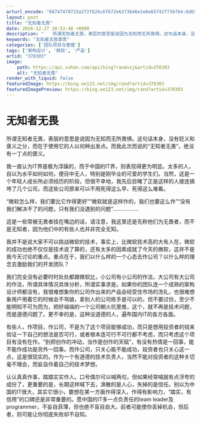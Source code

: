 ```yaml
---
arturl_encode: "68747470733a2f2f626c6f672e6373646e2e6e65742f736f64:6d652f61727469636c652f64657461696c732f333738333033"
layout: post
title: "无知者无畏"
date: 2016-12-27 20:53:48 +0800
description: "　　所谓无知者无畏，表层的意思是说因为无知而无所畏惧。这句话本身，没有贬义和褒义之分，而在于使用它的"
keywords: "无知者无畏意思"
categories: ['团队项目与管理']
tags: ['架构设计', '微软', '产品']
artid: "378303"
image:
    path: https://api.vvhan.com/api/bing?rand=sj&artid=378303
    alt: "无知者无畏"
render_with_liquid: false
featuredImage: https://bing.ee123.net/img/rand?artid=378303
featuredImagePreview: https://bing.ee123.net/img/rand?artid=378303
---
```


# 无知者无畏

所谓无知者无畏，表层的意思是说因为无知而无所畏惧。这句话本身，没有贬义和褒义之分，而在于使用它的人以何种出发点。而我此次而说的“无知者无畏”，绝没有一丁点的褒义。
  
  
我一直认为IT界是极为浮躁的，而于中国的IT界，则表现得更为明显。太多的人，自以为水平如何如何，便目中无人，特别是刚毕业的可爱的学生们。当然，这是一个年轻人成长所必须经历的阶段，但很不幸地，我先后目睹了正是这样的人接连搞垮了几个公司，而这些公司原来可以不用死得这么早、死得这么难看。
  
  
“微软怎么样，我们要比它作得更好”“微软就是这样作的，我们也要这么作”“没有我们解决不了的问题，只有我们没遇到的问题”.................
  
  
这是一些常被无畏者挂在嘴边的话，请注意，我这里还是先称他们为无畏者，而不是无知者，因为他们中的有些人也并非完全无知。
  
  
我并不是说大家不可以挑战微软的技术，事实上，比微软技术高的大有人在，微软的成功也绝不仅仅是技术说了算的，还有太多的因素成就了今天的微软，这并不是我今天讨论的重点。重点在于，我们以什么样的一个心态去作公司？以什么样的理念去激励我们的开发团队？
  
  
我们完全没有必要时时处处都跟微软比，小公司有小公司的作法，大公司有大公司的作法，所谓具体情况具体分析，所谓实事求是。如果你的团队连一个成熟的架构设计师都没有，我很难想象你的公司作出来的产品会经受住市场的洗礼，也很难想象用户用着它的时候会不骂娘，拿别人的公司练手是可以的，但不要过份，至少不能明知不可为而为，把好端端的一个公司朝火坑里推，这个，就不再是技术问题，而是道德问题了。更不幸的是，这种没道德的人，遍布国内IT的各方各面。
  
  
有些人，作项目，作公司，不是为了这个项目能够成功，而只是想用投资者的钱来验证一下自己的想法是否可行，或者根本连可行不可行都不考虑，而只考虑这个项目有没有在作。“别把创作的冲动，当作是创作的天赋”，有没有热情是一回事，能不能作成功是另外一回事。而作公司，只关心能不能成功，投资者也只关心这一点，这是很现实的。作为一个有道德的技术负责人，当然不能对投资者的这种关切毫不理会，而妄自作着自己的技术梦想。
  
  
认认真真作事，踏踏实实作人。口号偶尔可以喊两句，但如果经常喊就有点浮夸的成份了，更重要的是，长期这样喊下去，涣散的是人心，失掉的是信任。别以为中国的IT很大，其实它很小，要想在某一方面作得深入，作得有影响力，“踏实，有信用”的口碑还是非常重要的。愿中国的IT多一点负责任的team leader及programmer，不妄自菲薄，但也绝不盲目自大。前者可能使你丢掉机会，但后者，则可能让你彻底失败却不自知。